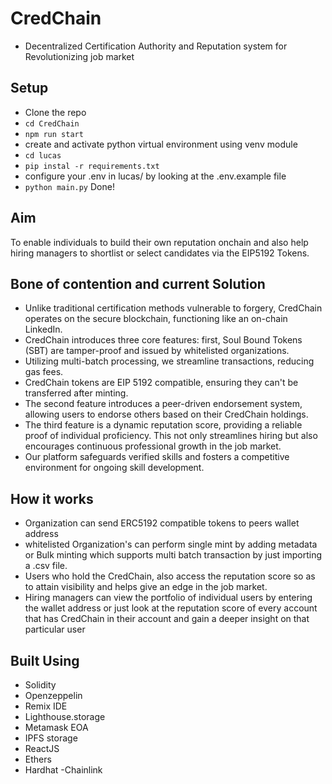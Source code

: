 # CredChain
  - Decentralized Certification Authority and Reputation system for Revolutionizing job market

## Setup
- Clone the repo
- `cd CredChain`
- `npm run start`
- create and activate python virtual environment using venv module
- `cd lucas`
- `pip instal -r requirements.txt`
- configure your .env in lucas/ by looking at the .env.example file
- `python main.py`
Done!

## Aim

To enable individuals to build their own reputation onchain and also help hiring managers to shortlist or select candidates via the EIP5192 Tokens.

## Bone of contention and current Solution

  - Unlike traditional certification methods vulnerable to forgery, 
CredChain operates on the secure blockchain, functioning like an on-chain LinkedIn. 
  - CredChain introduces three core features: first, Soul Bound Tokens (SBT) are tamper-proof and issued by whitelisted organizations. 
  - Utilizing multi-batch processing, we streamline transactions, reducing gas fees. 
  - CredChain tokens are EIP 5192 compatible, ensuring they can't be transferred after minting. 
  - The second feature introduces a peer-driven endorsement system, allowing users to endorse others based on their CredChain holdings. 
  - The third feature is a dynamic reputation score, providing a reliable proof of individual proficiency. This not only streamlines hiring but also encourages continuous professional growth in the job market.
  - Our platform safeguards verified skills and fosters a competitive environment for ongoing skill development.

## How it works
  - Organization can send ERC5192 compatible tokens to peers wallet address
  - whitelisted Organization's can perform single mint by adding metadata or Bulk minting which supports multi batch transaction by just importing a .csv file.
  - Users who hold the CredChain, also access the reputation score so as to attain visibility and helps give an edge in the job market.
  - Hiring managers can view the portfolio of individual users by entering the wallet address or just look at the reputation score of every account that has CredChain in their account and gain a deeper insight on that particular user


## Built Using  
  - Solidity
  - Openzeppelin
  - Remix IDE
  - Lighthouse.storage
  - Metamask EOA
  - IPFS storage
  - ReactJS
  - Ethers
  - Hardhat
  -Chainlink
